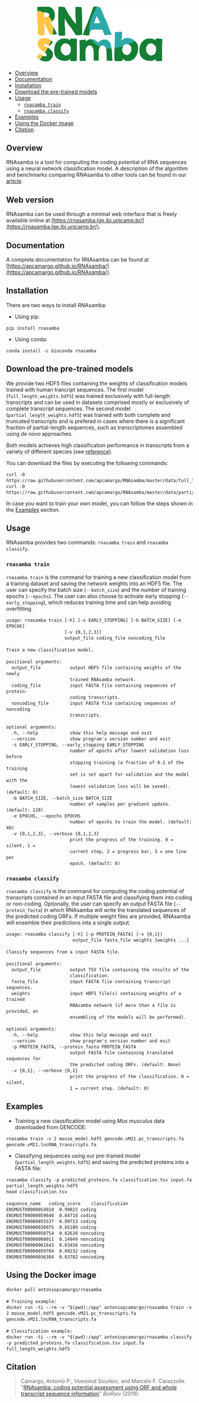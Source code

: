 <p align="center"><a href="https://rnasamba.lge.ibi.unicamp.br/"><img src="https://raw.githubusercontent.com/apcamargo/RNAsamba/master/logo.png" width="350rem"></a></p>

- [Overview](#overview)
- [Documentation](#documentation)
- [Installation](#installation)
- [Download the pre-trained models](#download-the-pre-trained-models)
- [Usage](#usage)
  - [`rnasamba train`](#rnasamba-train)
  - [`rnasamba classify`](#rnasamba-classify)
- [Examples](#examples)
- [Using the Docker image](#using-the-docker-image)
- [Citation](#citation)

## Overview

RNAsamba is a tool for computing the coding potential of RNA sequences using a neural network classification model. A description of the algorithm and benchmarks comparing RNAsamba to other tools can be found in our [article](#citation).

## Web version

RNAsamba can be used through a minimal web interface that is freely available online at [https://rnasamba.lge.ibi.unicamp.br/](https://rnasamba.lge.ibi.unicamp.br/).

## Documentation

A complete documentation for RNAsamba can be found at [https://apcamargo.github.io/RNAsamba/](https://apcamargo.github.io/RNAsamba/).

## Installation

There are two ways to install RNAsamba:

- Using pip:

```
pip install rnasamba
```

- Using conda:

```
conda install -c bioconda rnasamba
```

## Download the pre-trained models

We provide two HDF5 files containing the weights of classification models trained with human trancript sequences. The first model (`full_length_weights.hdf5`) was trained exclusively with full-length transcripts and can be used in datasets comprised mostly or exclusively of complete transcript sequences. The second model (`partial_length_weights.hdf5`) was trained with both complete and truncated transcripts and is prefered in cases where there is a significant fraction of partial-length sequences, such as transcriptomes assembled using *de novo* approaches.

Both models achieves high classification performance in transcripts from a variety of different species (see [reference](#citation)).

You can download the files by executing the following commands:

```
curl -O https://raw.githubusercontent.com/apcamargo/RNAsamba/master/data/full_length_weights.hdf5
curl -O https://raw.githubusercontent.com/apcamargo/RNAsamba/master/data/partial_length_weights.hdf5
```

In case you want to train your own model, you can follow the steps shown in the [Examples](#examples) section.

## Usage

RNAsamba provides two commands: `rnasamba train` and `rnasamba classify`.

### `rnasamba train`

`rnasamba train` is the command for training a new classification model from a training dataset and saving the network weights into an HDF5 file. The user can specify the batch size (`--batch_size`) and the number of training epochs (`--epochs`). The user can also choose to activate early stopping (`--early_stopping`), which reduces training time and can help avoiding overfitting.

```
usage: rnasamba train [-h] [-s EARLY_STOPPING] [-b BATCH_SIZE] [-e EPOCHS]
                      [-v {0,1,2,3}]
                      output_file coding_file noncoding_file

Train a new classification model.

positional arguments:
  output_file           output HDF5 file containing weights of the newly
                        trained RNAsamba network.
  coding_file           input FASTA file containing sequences of protein-
                        coding transcripts.
  noncoding_file        input FASTA file containing sequences of noncoding
                        transcripts.

optional arguments:
  -h, --help            show this help message and exit
  --version             show program's version number and exit
  -s EARLY_STOPPING, --early_stopping EARLY_STOPPING
                        number of epochs after lowest validation loss before
                        stopping training (a fraction of 0.1 of the training
                        set is set apart for validation and the model with the
                        lowest validation loss will be saved). (default: 0)
  -b BATCH_SIZE, --batch_size BATCH_SIZE
                        number of samples per gradient update. (default: 128)
  -e EPOCHS, --epochs EPOCHS
                        number of epochs to train the model. (default: 40)
  -v {0,1,2,3}, --verbose {0,1,2,3}
                        print the progress of the training. 0 = silent, 1 =
                        current step, 2 = progress bar, 3 = one line per
                        epoch. (default: 0)
```

### `rnasamba classify`

`rnasamba classify` is the command for computing the coding potential of transcripts contained in an input FASTA file and classifying them into coding or non-coding. Optionally, the user can specify an output FASTA file (`--protein_fasta`) in which RNAsamba will write the translated sequences of the predicted coding ORFs. If multiple weight files are provided, RNAsamba will ensemble their predictions into a single output.

```
usage: rnasamba classify [-h] [-p PROTEIN_FASTA] [-v {0,1}]
                         output_file fasta_file weights [weights ...]

Classify sequences from a input FASTA file.

positional arguments:
  output_file           output TSV file containing the results of the
                        classification.
  fasta_file            input FASTA file containing transcript sequences.
  weights               input HDF5 file(s) containing weights of a trained
                        RNAsamba network (if more than a file is provided, an
                        ensembling of the models will be performed).

optional arguments:
  -h, --help            show this help message and exit
  --version             show program's version number and exit
  -p PROTEIN_FASTA, --protein_fasta PROTEIN_FASTA
                        output FASTA file containing translated sequences for
                        the predicted coding ORFs. (default: None)
  -v {0,1}, --verbose {0,1}
                        print the progress of the classification. 0 = silent,
                        1 = current step. (default: 0)
```

## Examples

- Training a new classification model using *Mus musculus* data downloaded from GENCODE:

```
rnasamba train -v 2 mouse_model.hdf5 gencode.vM21.pc_transcripts.fa gencode.vM21.lncRNA_transcripts.fa
```

- Classifying sequences using our pre-trained model (`partial_length_weights.hdf5`) and saving the predicted proteins into a FASTA file:

```
rnasamba classify -p predicted_proteins.fa classification.tsv input.fa partial_length_weights.hdf5
head classification.tsv

sequence_name	coding_score	classification
ENSMUST00000054910	0.99022	coding
ENSMUST00000059648	0.84718	coding
ENSMUST00000055537	0.99713	coding
ENSMUST00000030975	0.85189	coding
ENSMUST00000050754	0.02638	noncoding
ENSMUST00000008011	0.14949	noncoding
ENSMUST00000061643	0.03456	noncoding
ENSMUST00000059704	0.89232	coding
ENSMUST00000036304	0.03782	noncoding
```

## Using the Docker image

```
docker pull antoniopcamargo/rnasamba

# Training example:
docker run -ti --rm -v "$(pwd):/app" antoniopcamargo/rnasamba train -v 2 mouse_model.hdf5 gencode.vM21.pc_transcripts.fa gencode.vM21.lncRNA_transcripts.fa

# Classification example:
docker run -ti --rm -v "$(pwd):/app" antoniopcamargo/rnasamba classify -p predicted_proteins.fa classification.tsv input.fa full_length_weights.hdf5
```

## Citation

> Camargo, Antonio P., Vsevolod Sourkov, and Marcelo F. Carazzolle. "[RNAsamba: coding potential assessment using ORF and whole transcript sequence information](https://www.biorxiv.org/content/10.1101/620880v1)" *BioRxiv* (2019).
